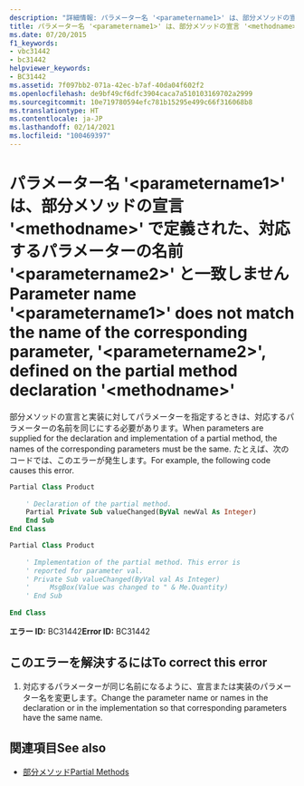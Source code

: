 ```yaml
---
description: "詳細情報: パラメーター名 '<parametername1>' は、部分メソッドの宣言 '<methodname>' で定義された、対応するパラメーターの名前 '<parametername2>' と一致しません"
title: パラメーター名 '<parametername1>' は、部分メソッドの宣言 '<methodname>' で定義された、対応するパラメーターの名前 '<parametername2>' と一致しません
ms.date: 07/20/2015
f1_keywords:
- vbc31442
- bc31442
helpviewer_keywords:
- BC31442
ms.assetid: 7f097bb2-071a-42ec-b7af-40da04f602f2
ms.openlocfilehash: de9bf49cf6dfc3904caca7a510103169702a2999
ms.sourcegitcommit: 10e719780594efc781b15295e499c66f316068b8
ms.translationtype: HT
ms.contentlocale: ja-JP
ms.lasthandoff: 02/14/2021
ms.locfileid: "100469397"
---
```

# <a name="parameter-name-parametername1-does-not-match-the-name-of-the-corresponding-parameter-parametername2-defined-on-the-partial-method-declaration-methodname"></a><span data-ttu-id="29ecb-103">パラメーター名 '\<parametername1>' は、部分メソッドの宣言 '\<methodname>' で定義された、対応するパラメーターの名前 '\<parametername2>' と一致しません</span><span class="sxs-lookup"><span data-stu-id="29ecb-103">Parameter name '\<parametername1>' does not match the name of the corresponding parameter, '\<parametername2>', defined on the partial method declaration '\<methodname>'</span></span>

<span data-ttu-id="29ecb-104">部分メソッドの宣言と実装に対してパラメーターを指定するときは、対応するパラメーターの名前を同じにする必要があります。</span><span class="sxs-lookup"><span data-stu-id="29ecb-104">When parameters are supplied for the declaration and implementation of a partial method, the names of the corresponding parameters must be the same.</span></span> <span data-ttu-id="29ecb-105">たとえば、次のコードでは、このエラーが発生します。</span><span class="sxs-lookup"><span data-stu-id="29ecb-105">For example, the following code causes this error.</span></span>  
  
```vb  
Partial Class Product  
  
    ' Declaration of the partial method.  
    Partial Private Sub valueChanged(ByVal newVal As Integer)  
    End Sub  
End Class  
```  
  
```vb  
Partial Class Product  
  
    ' Implementation of the partial method. This error is  
    ' reported for parameter val.  
    ' Private Sub valueChanged(ByVal val As Integer)  
    '     MsgBox(Value was changed to " & Me.Quantity)  
    ' End Sub  
  
End Class  
```  
  
 <span data-ttu-id="29ecb-106">**エラー ID:** BC31442</span><span class="sxs-lookup"><span data-stu-id="29ecb-106">**Error ID:** BC31442</span></span>  
  
## <a name="to-correct-this-error"></a><span data-ttu-id="29ecb-107">このエラーを解決するには</span><span class="sxs-lookup"><span data-stu-id="29ecb-107">To correct this error</span></span>  
  
1. <span data-ttu-id="29ecb-108">対応するパラメーターが同じ名前になるように、宣言または実装のパラメーター名を変更します。</span><span class="sxs-lookup"><span data-stu-id="29ecb-108">Change the parameter name or names in the declaration or in the implementation so that corresponding parameters have the same name.</span></span>  
  
## <a name="see-also"></a><span data-ttu-id="29ecb-109">関連項目</span><span class="sxs-lookup"><span data-stu-id="29ecb-109">See also</span></span>

- [<span data-ttu-id="29ecb-110">部分メソッド</span><span class="sxs-lookup"><span data-stu-id="29ecb-110">Partial Methods</span></span>](../programming-guide/language-features/procedures/partial-methods.md)
